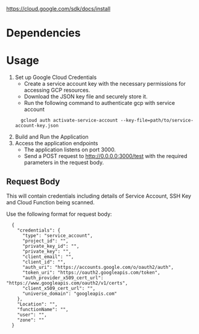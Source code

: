 https://cloud.google.com/sdk/docs/install

# Dependencies

# Usage

1. Set up Google Cloud Credentials
   - Create a service account key with the necessary permissions for accessing GCP resources. 
   - Download the JSON key file and securely store it.
   - Run the following command to authenticate gcp with service account
    ```
      gcloud auth activate-service-account --key-file=path/to/service-account-key.json
2. Build and Run the Application
3. Access the application endpoints
   - The application listens on port 3000.
   - Send a POST request to http://0.0.0.0:3000/test with the required parameters in the request body.

## Request Body

This will contain credentials including details of Service Account, SSH Key and Cloud Function being scanned.

Use the following format for request body:

      {
        "credentials": {
          "type": "service_account",
          "project_id": "",
          "private_key_id": "",
          "private_key": "",
          "client_email": "",
          "client_id": "",
          "auth_uri": "https://accounts.google.com/o/oauth2/auth",
          "token_uri": "https://oauth2.googleapis.com/token",
          "auth_provider_x509_cert_url": "https://www.googleapis.com/oauth2/v1/certs",
          "client_x509_cert_url": "",
          "universe_domain": "googleapis.com"
        },
        "Location": "",
        "functionName": "",
        "user": "",
        "zone": ""
      }
